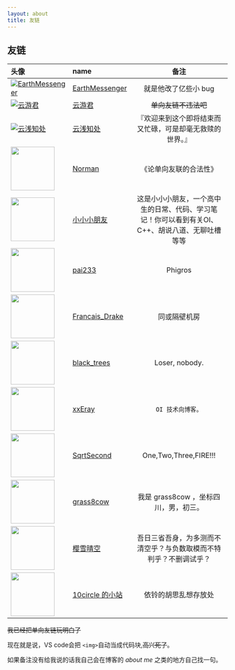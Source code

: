 ```yaml
---
layout: about
title: 友链
---
```

## 友链

| 头像                                                         | name                                                         |                             备注                             |
| :----------------------------------------------------------- | :----------------------------------------------------------- | :----------------------------------------------------------: |
| [![EarthMessenger](https://avatars.githubusercontent.com/u/49364506?v=4&s=100)](https://earthmessenger.github.io) | [EarthMessenger](https://earthmessenger.github.io)           |                     就是他改了亿些小 bug                     |
| [![云游君](https://avatars.githubusercontent.com/u/25154432?v=4&s=100)](https://www.yunyoujun.cn) | [云游君](https://www.yunyoujun.cn)                           |                     ~~单向友链不违法吧~~                     |
| [![云浅知处](https://yunqian-qwq.github.io/images/avatar.png)](https://yunqian-qwq.github.io/) | [云浅知处](https://yunqian-qwq.github.io/)                   |   『欢迎来到这个即将结束而又忙碌，可是却毫无救赎的世界。』   |
| [<img src="https://cdn.jsdelivr.net/gh/fat-old-eight/fat-old-eight.github.io@main/assets/pic/favicon.ico" width=100xp>](https://zxt688.top/) | [Norman](https://zxt688.top/)                                |                    《论单向友联的合法性》                    |
| [<img src="https://lijiaan.top/usr/themes/Aria/favicon.ico" width=100xp>](https://lijiaan.top/) | [小小小朋友](https://lijiaan.top/)                           | 这是小小小朋友，一个高中生的日常、代码、学习笔记！你可以看到有关OI、C++、胡说八道、无聊吐槽等等 |
| [<img src="https://blog.pai233.top/img/avatar.jpg" width=100xp>](https://blog.pai233.top) | [pai233](https://blog.pai233.top)                            |                           Phigros                            |
| [<img src="https://api.yimian.xyz/img/?path=imgbed/img_6bbb7f2_100x100_8_null_normal.jpeg" width=100xp>](https://www.cnblogs.com/Fran-CENSORED-Cwoi/) | [Francais_Drake](https://www.cnblogs.com/Fran-CENSORED-Cwoi/) |                         同或隔壁机房                         |
| [<img src="https://hylwxqwq.github.io/img/Devil.jpg" width=100xp>](https://hylwxqwq.github.io/) | [black_trees](https://hylwxqwq.github.io/)                   |                        Loser, nobody.                        |
| [<img src="https://xxeray.gitlab.io/images/avatar/64x64.jpg" width=100xp>](https://xxeray.gitlab.io) | [xxEray](https://xxeray.gitlab.io/guestbook/links/)          |                      `OI 技术向博客。`                       |
| [<img src="https://avatars.githubusercontent.com/u/79489964?v=4" width=100xp>](https://www.cnblogs.com/SqrtSecond) | [SqrtSecond](https://www.cnblogs.com/SqrtSecond)             |                    One,Two,Three,FIRE!!!                     |
| [<img src="https://api.yimian.xyz/img/?path=imgbed/img_685e735_48x48_8_null_normal.jpeg" width=100xp>](https://www.cnblogs.com/cwhfy) | [grass8cow](https://www.cnblogs.com/cwhfy)                   |            我是 grass8cow ，坐标四川，男，初三。             |
| [<img src="https://api.yimian.xyz/img/?path=imgbed/img_d757e4a_640x640_8_null_normal.jpeg" width=100xp>](https://www.cnblogs.com/ying-xue) | [樱雪晴空](https://www.cnblogs.com/ying-xue)                 | 吾日三省吾身，为多测而不清空乎？与负数取模而不特判乎？不删调试乎？ |
| [<img src="https://blog.10circle.moe/usr/uploads/2022/03/2844749549.jpeg" width=100xp>](https://blog.10circle.moe) | [10circle 的小站](https://blog.10circle.moe)                 |                     依铃的胡思乱想存放处                     |

~~我已经把单向友链玩明白了~~

现在就是说，VS code会把 `<img>`自动当成代码块,~~高兴死了~~。

如果备注没有给我说的话我自己会在博客的 *about me*  之类的地方自己找一句。
